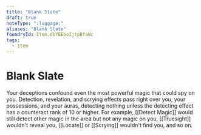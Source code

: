 ```yaml
---
title: "Blank Slate"
draft: true
noteType: ":luggage:"
aliases: "Blank Slate"
foundryId: Item.dbYEEboIjtpBfaNc
tags:
  - Item
---
```


# Blank Slate

Your deceptions confound even the most powerful magic that could spy on you. Detection, revelation, and scrying effects pass right over you, your possessions, and your auras, detecting nothing unless the detecting effect has a counteract rank of 10 or higher. For example, [[Detect Magic]] would still detect other magic in the area but not any magic on you, [[Truesight]] wouldn't reveal you, [[Locate]] or [[Scrying]] wouldn't find you, and so on.
